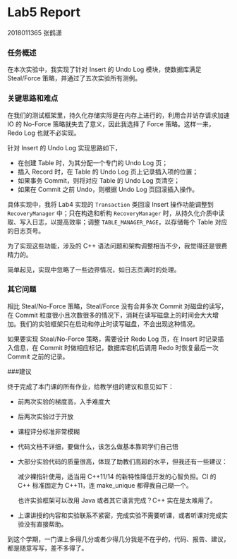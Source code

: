 # Lab5 Report

2018011365 张鹤潇

### 任务概述

在本次实验中，我实现了针对 Insert 的 Undo Log 模块，使数据库满足 Steal/Force 策略，并通过了五次实验所有测例。

### 关键思路和难点

在我们的测试框架里，持久化存储实际是在内存上进行的，利用合并访存请求加速 IO 的 No-Force 策略就失去了意义，因此我选择了 Force 策略。这样一来，Redo Log 也就不必实现。

针对 Insert 的 Undo Log 实现思路如下，

- 在创建 Table 时，为其分配一个专门的 Undo Log 页；
- 插入 Record 时，在 Table 的 Undo Log 页上记录插入项的位置；
- 如果事务 Commit，则将对应 Table 的 Undo Log 页清空；
- 如果在 Commit 之前 Undo，则根据 Undo Log 页回滚插入操作。

具体实现中，我将 Lab4 实现的 `Transaction` 类回滚 Insert 操作功能调整到 `RecoveryManager` 中；只在构造和析构 `RecoveryManager` 时，从持久化介质中读取、写入日志，以提高效率；调整 `TABLE_MANAGER_PAGE`，以存储每个 Table 对应的日志页号。

为了实现这些功能，涉及的 C++ 语法问题和架构调整相当不少，我觉得还是很费精力的。

简单起见，实现中忽略了一些边界情况，如日志页满时的处理。 

### 其它问题

相比 Steal/No-Force 策略，Steal/Force 没有合并多次 Commit 对磁盘的读写，在 Commit 粒度很小且次数很多的情况下，消耗在读写磁盘上的时间会大大增加。我们的实验框架只在启动和停止时读写磁盘，不会出现这种情况。

如果要实现 Steal/No-Force 策略，需要设计 Redo Log 页，在 Insert 时记录插入信息，在 Commit 时做相应标记，数据库宕机后调用 Redo 时恢复最后一次 Commit 之前的记录。

###建议

终于完成了本门课的所有作业，给教学组的建议和意见如下：

- 前两次实验的梯度高，入手难度大

- 后两次实验过于开放

- 课程评分标准非常模糊

- 代码文档不详细，要做什么，该怎么做基本靠同学们自己悟

- 大部分实验代码的质量很高，体现了助教们高超的水平，但我还有一些建议：

  减少裸指针使用，适当用 C++11/14 的新特性降低开发的心智负担。CI 的 C++ 标准固定为 C++11，连 make_unique 都得我自己糊一个。

  也许实验框架可以改用 Java 或者其它语言完成？C++ 实在是太难用了。

- 上课讲授的内容和实验联系不紧密，完成实验不需要听课，或者听课对完成实验没有直接帮助。

到这个学期，一门课上多得几分或者少得几分我是不在乎的，代码、报告、建议，都是随意写写，差不多得了。

